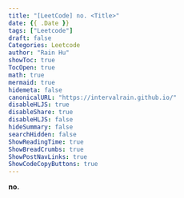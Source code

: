 ```yaml
---
title: "[LeetCode] no. <Title>"
date: {{ .Date }}
tags: ["Leetcode"]
draft: false
Categories: Leetcode
author: "Rain Hu"
showToc: true
TocOpen: true
math: true
mermaid: true
hidemeta: false
canonicalURL: "https://intervalrain.github.io/"
disableHLJS: true
disableShare: true
disableHLJS: false
hideSummary: false
searchHidden: false
ShowReadingTime: true
ShowBreadCrumbs: true
ShowPostNavLinks: true
ShowCodeCopyButtons: true
---
```

**no. <Title>**
<!-- + Hardness: \\(\color{green}\textsf{Easy}\\) -->
<!-- + Hardness: \\(\color{orange}\textsf{Medium}\\) -->
<!-- + Hardness: \\(\color{red}\textsf{Hard}\\) -->
+ Ralated Topics: 
---
### 一、題目


**Example 1:**  
+ **Input:** 
+ **Output:** 
+ **Explanation:** 

**Example 2:**
+ **Input:** 
+ **Output:** 

**Example 3:**
+ **Input:** 
+ **Output:** 

**Constraints:**

---

### 二、分析


### 三、解題
#### 1. 
+ Time complexity: \\(O()\\)
+ Space complexity: \\(O()\\)
```C++

```
[回目錄 Catalog](/posts/leetcode)